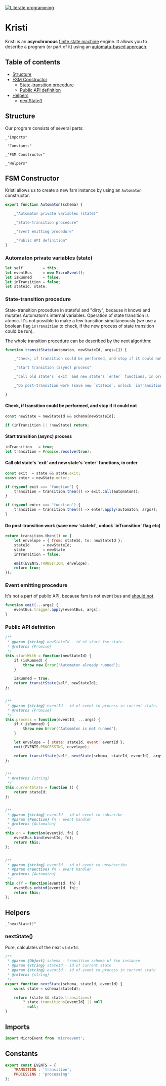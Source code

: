 [![Literate programming][literate-image]][literate-url]

# Kristi

Kristi is an **asynchronous** [finite state machine][fsm-url] engine. It allows you to describe a program (or part of it) using an [automata-based approach][automata-url].

<!--+ [index.js](#Structure "save:") -->

## Table of contents

- [Structure](#structure)
- [FSM Constructor](#fsm-constructor)
    - [State-transition procedure](#state-transition-procedure)
    - [Public API definition](#public-api-definition)
- [Helpers](#helpers)
    - [nextState()](#nextstate)


## Structure

Our program consists of several parts:

    _"Imports"

    _"Constants"

    _"FSM Constructor"

    _"Helpers"


## FSM Constructor

Kristi allows us to create a new fsm instance by using an `Automaton` constructor.

```javascript
export function Automaton(schema) {

    _"Automaton private variables (state)"

    _"State-transition procedure"

    _"Event emitting procedure"

    _"Public API definition"
}
```


### Automaton private variables (state)

```javascript
let self         = this;
let eventBus     = new MicroEvent();
let isRunned     = false;
let inTransition = false;
let stateId, state;
```


### State-transition procedure

State-transition procedure in stateful and "dirty", because it knows and mutates Automaton's internal variables.
Operation of state transition is atomic. It's not possible to make a few transition simultaneously (we use a boolean flag `inTransition` to check, if the new process of state transition could be run).

The whole transition procedure can be described by the next algorithm:

```javascript
function transitState(automaton, newStateId, args=[]) {

    _"Check, if transition could be performed, and stop if it could not"

    _"Start transition (async) process"

    _"Call old state's `exit` and new state's `enter` functions, in order"

    _"Do post-transition work (save new `stateId`, unlock `inTransition` flag etc)"

}
```


#### Check, if transition could be performed, and stop if it could not

```javascript
const newState = newStateId && schema[newStateId];

if (inTransition || !newState) return;
```


#### Start transition (async) process

```javascript
inTransition   = true;
let transition = Promise.resolve(true);
```


#### Call old state's \`exit\` and new state's \`enter\` functions, in order

```javascript
const exit  = state && state.exit;
const enter = newState.enter;

if (typeof exit === 'function') {
    transition = transition.then(() => exit.call(automaton));
}

if (typeof enter === 'function') {
    transition = transition.then(() => enter.apply(automaton, args));
}
```


#### Do post-transition work (save new \`stateId\`, unlock \`inTransition\` flag etc)

```javascript
return transition.then(() => {
    let envelope = { from: stateId, to: newStateId };
    stateId      = newStateId;
    state        = newState
    inTransition = false;

    emit(EVENTS.TRANSITION, envelope);
    return true;
});
```

### Event emitting procedure

It's not a part of public API, because fsm is not event bus and [should not][unix-way-url].

```javascript
function emit(...args) {
    eventBus.trigger.apply(eventBus, args);
}
```

### Public API definition

```javascript
/**
 * @param {string} newStateId - id of start fsm state.
 * @returns {Promise}
 */
this.startWith = function(newStateId) {
    if (isRunned) {
        throw new Error('Automaton already runned');
    }

    isRunned = true;
    return transitState(self, newStateId);
};


/**
 * @param {string} eventId - id of event to process in current state.
 * @returns {Promise}
 */
this.process = function(eventId, ...args) {
    if (!isRunned) {
        throw new Error('Automaton is not runned');
    }

    let envelope = { state: stateId, event: eventId };
    emit(EVENTS.PROCESSING, envelope);

    return transitState(self, nextState(schema, stateId, eventId), args);
};


/**
 * @returns {string}
 */
this.currentState = function () {
    return stateId;
};


/**
 * @param {string} eventId - id of event to subscribe
 * @param {Function} fn - event handler
 * @returns {Automaton}
 */
this.on = function(eventId, fn) {
    eventBus.bind(eventId, fn);
    return this;
};


/**
 * @param {string} eventId - id of event to unsubscribe
 * @param {Function} fn - event handler
 * @returns {Automaton}
 */
this.off = function(eventId, fn) {
    eventBus.unbind(eventId, fn);
    return this;
};
```


## Helpers

    _"nextState()"


### nextState()

Pure, calculates of the next `stateId`.

```javascript
/**
 * @param {Object} schema - transition schema of fsm instance
 * @param {string} stateId - id of current state
 * @param {string} eventId - id of event to process in current state
 * @returns {string}
 */
export function nextState(schema, stateId, eventId) {
    const state = schema[stateId];

    return (state && state.transitions)
        ? state.transitions[eventId] || null
        : null;
}
```


## Imports

```javascript
import MicroEvent from 'microevent';
```


## Constants

```javascript
export const EVENTS = {
    TRANSITION : 'transition',
    PROCESSING : 'processing'
};
```

[literate-image]: https://img.shields.io/badge/literate%20programming--brightgreen.svg
[literate-url]: https://en.wikipedia.org/wiki/Literate_programming
[fsm-url]: https://en.wikipedia.org/wiki/Finite-state_machine
[automata-url]: https://en.wikipedia.org/wiki/Automata-based_programming
[unix-way-url]: https://en.wikipedia.org/wiki/Unix_philosophy
